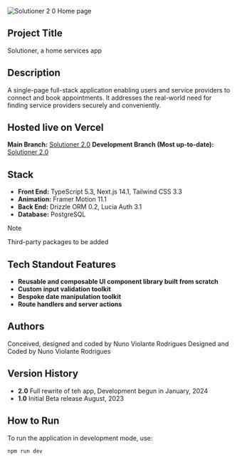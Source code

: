![Solutioner 2 0 Home page](https://github.com/user-attachments/assets/94195c29-7dfe-400b-975f-ccdd78e9f0c8)

## Project Title

Solutioner, a home services app

## Description

A single-page full-stack application enabling users and service providers to connect and book appointments. It addresses the real-world need for finding service providers securely and conveniently.

## Hosted live on Vercel
**Main Branch:** [Solutioner 2.0](https://solutioner-2-0.vercel.app/)
**Development Branch (Most up-to-date):** [Solutioner 2.0](https://solutioner-2-0-git-development-nrs->projects.vercel.app/)

## Stack

- **Front End:** TypeScript 5.3, Next.js 14.1, Tailwind CSS 3.3
- **Animation:** Framer Motion 11.1
- **Back End:** Drizzle ORM 0.2, Lucia Auth 3.1
- **Database:** PostgreSQL


>[!NOTE]
> Third-party packages 
> to be added

## Tech Standout Features

- **Reusable and composable UI component library built from scratch**
- **Custom input validation toolkit**
- **Bespoke date manipulation toolkit**
- **Route handlers and server actions**


## Authors
Conceived, designed and coded by Nuno Violante Rodrigues
Designed and Coded by Nuno Violante Rodrigues

## Version History

- **2.0** Full rewrite of teh app, Development begun in January, 2024
- **1.0** Initial Beta release August, 2023

## How to Run

To run the application in development mode, use:

```bash
npm run dev

